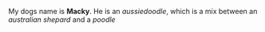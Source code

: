 My dogs name is __Macky__. He is an *aussiedoodle*, which is a mix between an _australian shepard_ and a _poodle_
